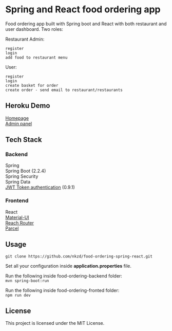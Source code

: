 # Spring and React food ordering app

Food ordering app built with Spring boot and React with both restaurant and user dashboard. Two roles:

Restaurant Admin:

    register
    login
    add food to restaurant menu


User:

    register
    login
    create basket for order
    create order - send email to restaurant/restaurants

## Heroku Demo
[Homepage](https://food-ordering-demo.herokuapp.com)     
[Admin panel](https://food-ordering-demo.herokuapp.com/admin)  

## Tech Stack  
### Backend  
Spring  
Spring Boot (2.2.4)  
Spring Security  
Spring Data  
[JWT Token authentication](https://github.com/jwtk/jjwt) (0.9.1)  

### Frontend  
React  
[Material-UI](https://material-ui.com/)  
[Reach Router](https://reach.tech/router)  
[Parcel](https://parceljs.org/)  
  
## Usage

```
git clone https://github.com/nkzd/food-ordering-spring-react.git
```

Set all your configuration inside **application.properties** file.

Run the following inside food-ordering-backend folder:  
```mvn spring-boot:run```   

Run the following inside food-ordering-fronted folder:   
```npm run dev```   

## License

This project is licensed under the MIT License.
